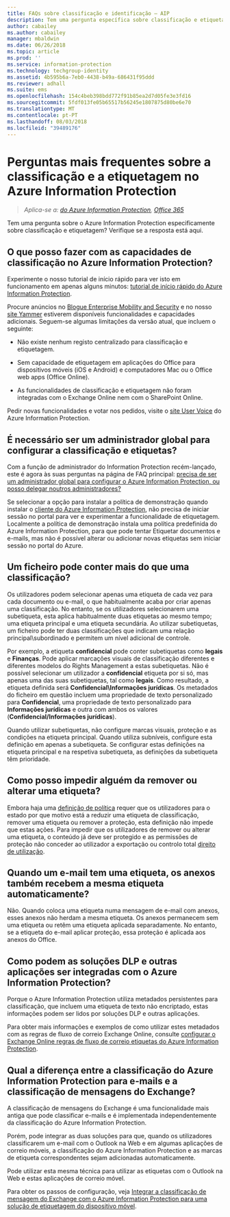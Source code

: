 ```yaml
---
title: FAQs sobre classificação e identificação – AIP
description: Tem uma pergunta específica sobre classificação e etiquetagem através do Azure Information Protection? Verifique se a resposta está aqui.
author: cabailey
ms.author: cabailey
manager: mbaldwin
ms.date: 06/26/2018
ms.topic: article
ms.prod: ''
ms.service: information-protection
ms.technology: techgroup-identity
ms.assetid: 4b595b6a-7eb0-4438-b49a-686431f95ddd
ms.reviewer: adhall
ms.suite: ems
ms.openlocfilehash: 154c4beb398bdd772f91b85ea2d7d05fe3e3fd16
ms.sourcegitcommit: 5fdf013fe05b65517b56245e1807875d80be6e70
ms.translationtype: MT
ms.contentlocale: pt-PT
ms.lasthandoff: 08/03/2018
ms.locfileid: "39489176"
---
```

# <a name="frequently-asked-questions-about-classification-and-labeling-in-azure-information-protection"></a>Perguntas mais frequentes sobre a classificação e a etiquetagem no Azure Information Protection

>*Aplica-se a: [do Azure Information Protection](https://azure.microsoft.com/pricing/details/information-protection), [Office 365](http://download.microsoft.com/download/E/C/F/ECF42E71-4EC0-48FF-AA00-577AC14D5B5C/Azure_Information_Protection_licensing_datasheet_EN-US.pdf)*

Tem uma pergunta sobre o Azure Information Protection especificamente sobre classificação e etiquetagem?  Verifique se a resposta está aqui. 

## <a name="what-can-i-do-with-the-classification-capabilities-in-azure-information-protection"></a>O que posso fazer com as capacidades de classificação no Azure Information Protection?

Experimente o nosso tutorial de início rápido para ver isto em funcionamento em apenas alguns minutos: [tutorial de início rápido do Azure Information Protection](infoprotect-quick-start-tutorial.md).

Procure anúncios no [Blogue Enterprise Mobility and Security](https://cloudblogs.microsoft.com/enterprisemobility/?product=azure-information-protection) e no nosso [site Yammer](https://www.yammer.com/askipteam/#/threads/inGroup?type=in_group&feedId=8652489&view=all) estiverem disponíveis funcionalidades e capacidades adicionais. Seguem-se algumas limitações da versão atual, que incluem o seguinte:

- Não existe nenhum registo centralizado para classificação e etiquetagem.

- Sem capacidade de etiquetagem em aplicações do Office para dispositivos móveis (iOS e Android) e computadores Mac ou o Office web apps (Office Online).

- As funcionalidades de classificação e etiquetagem não foram integradas com o Exchange Online nem com o SharePoint Online.

Pedir novas funcionalidades e votar nos pedidos, visite o [site User Voice](https://msip.uservoice.com/) do Azure Information Protection.

## <a name="do-i-need-to-be-a-global-admin-to-configure-classification-and-labels"></a>É necessário ser um administrador global para configurar a classificação e etiquetas?

Com a função de administrador do Information Protection recém-lançado, este é agora às suas perguntas na página de FAQ principal: [precisa de ser um administrador global para configurar o Azure Information Protection, ou posso delegar noutros administradores?](faqs.md#do-you-need-to-be-a-global-admin-to-configure-azure-information-protection-or-can-i-delegate-to-other-administrators)

Se selecionar a opção para instalar a política de demonstração quando instalar o [cliente do Azure Information Protection](https://www.microsoft.com/en-us/download/details.aspx?id=53018), não precisa de iniciar sessão no portal para ver e experimentar a funcionalidade de etiquetagem. Localmente a política de demonstração instala uma política predefinida do Azure Information Protection, para que pode tentar Etiquetar documentos e e-mails, mas não é possível alterar ou adicionar novas etiquetas sem iniciar sessão no portal do Azure. 

## <a name="can-a-file-have-more-than-one-classification"></a>Um ficheiro pode conter mais do que uma classificação?

Os utilizadores podem selecionar apenas uma etiqueta de cada vez para cada documento ou e-mail, o que habitualmente acaba por criar apenas uma classificação. No entanto, se os utilizadores selecionarem uma subetiqueta, esta aplica habitualmente duas etiquetas ao mesmo tempo; uma etiqueta principal e uma etiqueta secundária. Ao utilizar subetiquetas, um ficheiro pode ter duas classificações que indicam uma relação principal\subordinado e permitem um nível adicional de controle.

Por exemplo, a etiqueta **confidencial** pode conter subetiquetas como **legais** e **Finanças**. Pode aplicar marcações visuais de classificação diferentes e diferentes modelos do Rights Management a estas subetiquetas. Não é possível selecionar um utilizador a **confidencial** etiqueta por si só, mas apenas uma das suas subetiquetas, tal como **legais**. Como resultado, a etiqueta definida será **Confidencial\Informações jurídicas**. Os metadados do ficheiro em questão incluem uma propriedade de texto personalizado para **Confidencial**, uma propriedade de texto personalizado para **Informações jurídicas** e outra com ambos os valores (**Confidencial/Informações jurídicas**). 

Quando utilizar subetiquetas, não configure marcas visuais, proteção e as condições na etiqueta principal. Quando utiliza subníveis, configure esta definição em apenas a subetiqueta. Se configurar estas definições na etiqueta principal e na respetiva subetiqueta, as definições da subetiqueta têm prioridade.

## <a name="how-do-i-prevent-somebody-from-removing-or-changing-a-label"></a>Como posso impedir alguém da remover ou alterar uma etiqueta?

Embora haja uma [definição de política](configure-policy-settings.md) requer que os utilizadores para o estado por que motivo está a reduzir uma etiqueta de classificação, remover uma etiqueta ou remover a proteção, esta definição não impede que estas ações. Para impedir que os utilizadores de remover ou alterar uma etiqueta, o conteúdo já deve ser protegido e as permissões de proteção não conceder ao utilizador a exportação ou controlo total [direito de utilização](configure-usage-rights.md). 

## <a name="when-an-email-is-labeled-do-any-attachments-automatically-get-the-same-labeling"></a>Quando um e-mail tem uma etiqueta, os anexos também recebem a mesma etiqueta automaticamente?

Não. Quando coloca uma etiqueta numa mensagem de e-mail com anexos, esses anexos não herdam a mesma etiqueta. Os anexos permanecem sem uma etiqueta ou retêm uma etiqueta aplicada separadamente. No entanto, se a etiqueta do e-mail aplicar proteção, essa proteção é aplicada aos anexos do Office.

## <a name="how-can-dlp-solutions-and-other-applications-integrate-with-azure-information-protection"></a>Como podem as soluções DLP e outras aplicações ser integradas com o Azure Information Protection?

Porque o Azure Information Protection utiliza metadados persistentes para classificação, que incluem uma etiqueta de texto não encriptado, estas informações podem ser lidos por soluções DLP e outras aplicações. 

Para obter mais informações e exemplos de como utilizar estes metadados com as regras de fluxo de correio Exchange Online, consulte [configurar o Exchange Online regras de fluxo de correio etiquetas do Azure Information Protection](configure-exo-rules.md).

## <a name="how-is-azure-information-protection-classification-for-emails-different-from-exchange-message-classification"></a>Qual a diferença entre a classificação do Azure Information Protection para e-mails e a classificação de mensagens do Exchange?

A classificação de mensagens do Exchange é uma funcionalidade mais antiga que pode classificar e-mails e é implementada independentemente da classificação do Azure Information Protection. 

Porém, pode integrar as duas soluções para que, quando os utilizadores classificarem um e-mail com o Outlook na Web e em algumas aplicações de correio móveis, a classificação do Azure Information Protection e as marcas de etiqueta correspondentes sejam adicionadas automaticamente. 

Pode utilizar esta mesma técnica para utilizar as etiquetas com o Outlook na Web e estas aplicações de correio móvel.

Para obter os passos de configuração, veja [Integrar a classificação de mensagem do Exchange com o Azure Information Protection para uma solução de etiquetagem do dispositivo móvel](./rms-client/client-admin-guide-customizations.md#integration-with-exchange-message-classification-for-a-mobile-device-labeling-solution). 



